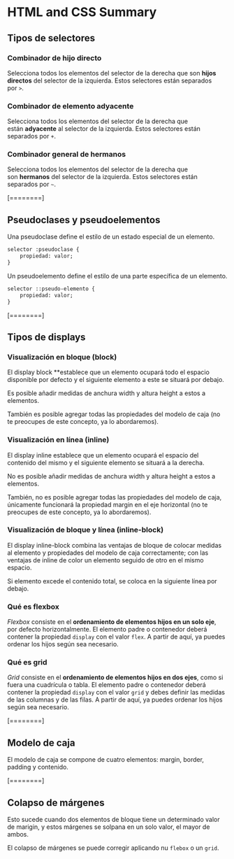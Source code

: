 # HTML and CSS Summary

## Tipos de selectores

### Combinador de hijo directo

Selecciona todos los elementos del selector de la derecha que son **hijos directos** del selector de la izquierda. Estos selectores están separados por `>`.

### Combinador de elemento adyacente

Selecciona todos los elementos del selector de la derecha que están **adyacente** al selector de la izquierda. Estos selectores están separados por `+`.

### Combinador general de hermanos

Selecciona todos los elementos del selector de la derecha que son **hermanos** del selector de la izquierda. Estos selectores están separados por `~`.

[========]

## Pseudoclases y pseudoelementos
Una pseudoclase define el estilo de un estado especial de un elemento.

````html
selector :pseudoclase {
    propiedad: valor;
}
````

Un pseudoelemento define el estilo de una parte específica de un elemento. 

```html
selector ::pseudo-elemento {
    propiedad: valor;
}
```

[========]

## Tipos de displays

### Visualización en bloque (block)
El display block **establece que un elemento ocupará todo el espacio disponible por defecto y el siguiente elemento a este se situará por debajo.

Es posible añadir medidas de anchura width y altura height a estos a elementos.

También es posible agregar todas las propiedades del modelo de caja (no te preocupes de este concepto, ya lo abordaremos).

### Visualización en línea (inline)
El display inline establece que un elemento ocupará el espacio del contenido del mismo y el siguiente elemento se situará a la derecha.

No es posible añadir medidas de anchura width y altura height a estos a elementos.

También, no es posible agregar todas las propiedades del modelo de caja, únicamente funcionará la propiedad margin en el eje horizontal (no te preocupes de este concepto, ya lo abordaremos).

### Visualización de bloque y línea (inline-block)
El display inline-block combina las ventajas de bloque de colocar medidas al elemento y propiedades del modelo de caja correctamente; con las ventajas de inline de color un elemento seguido de otro en el mismo espacio.

Si elemento excede el contenido total, se coloca en la siguiente línea por debajo.


### Qué es flexbox

*Flexbox* consiste en el **ordenamiento de elementos hijos en un solo eje**, por defecto horizontalmente. El elemento padre o contenedor deberá contener la propiedad `display` con el valor `flex`. A partir de aquí, ya puedes ordenar los hijos según sea necesario.

### Qué es grid

*Grid* consiste en el **ordenamiento de elementos hijos en dos ejes**, como si fuera una cuadrícula o tabla. El elemento padre o contenedor deberá contener la propiedad `display` con el valor `grid` y debes definir las medidas de las columnas y de las filas. A partir de aquí, ya puedes ordenar los hijos según sea necesario.

[========]

## Modelo de caja

El modelo de caja se compone de cuatro elementos: margin, border, padding y contenido.

[========]

## Colapso de márgenes

Esto sucede cuando dos elementos de bloque tiene un determinado valor de marigin, y estos márgenes se solpana en un solo valor, el mayor de ambos. 

El colapso de márgenes se puede corregir aplicando nu `flebox` o un `grid`. 